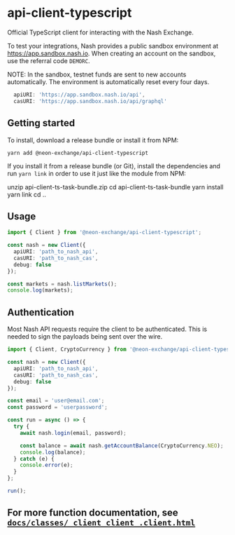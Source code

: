 # api-client-typescript

Official TypeScript client for interacting with the Nash Exchange.

To test your integrations, Nash provides a public sandbox environment at https://app.sandbox.nash.io. When creating an account on the sandbox, use the referral code `DEMORC`.

NOTE: In the sandbox, testnet funds are sent to new accounts automatically. The environment is automatically reset every four days.

```typescript
  apiURI: 'https://app.sandbox.nash.io/api',
  casURI: 'https://app.sandbox.nash.io/api/graphql'
```

## Getting started

To install, download a release bundle or install it from NPM:

    yarn add @neon-exchange/api-client-typescript

If you install it from a release bundle (or Git), install the dependencies and run `yarn link` in order to use it just like the module from NPM:

  unzip api-client-ts-task-bundle.zip
  cd api-client-ts-task-bundle
  yarn install
  yarn link
  cd ..


## Usage

```typescript
import { Client } from '@neon-exchange/api-client-typescript';

const nash = new Client({
  apiURI: 'path_to_nash_api',
  casURI: 'path_to_nash_cas',
  debug: false
});

const markets = nash.listMarkets();
console.log(markets);
```

## Authentication

Most Nash API requests require the client to be authenticated. This is needed to sign the payloads being sent over the wire.

```typescript
import { Client, CryptoCurrency } from '@neon-exchange/api-client-typescript';

const nash = new Client({
  apiURI: 'path_to_nash_api',
  casURI: 'path_to_nash_cas',
  debug: false
});

const email = 'user@email.com';
const password = 'userpassword';

const run = async () => {
  try {
    await nash.login(email, password);

    const balance = await nash.getAccountBalance(CryptoCurrency.NEO);
    console.log(balance);
  } catch (e) {
    console.error(e);
  }
};

run();
```

## For more function documentation, see [`docs/classes/_client_client_.client.html`](./classes/_client_client_.client.html)
